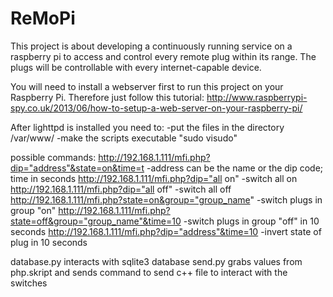 ReMoPi
==========================

This project is about developing a continuously running service on a raspberry pi to access and control every remote plug within its range. The plugs will be controllable with every internet-capable device.

You will need to install a webserver first to run this project on your Raspberry Pi.
Therefore just follow this tutorial: 
http://www.raspberrypi-spy.co.uk/2013/06/how-to-setup-a-web-server-on-your-raspberry-pi/

After lighttpd is installed you need to:
-put the files in the directory /var/www/
-make the scripts executable "sudo visudo" 

possible commands:
http://192.168.1.111/mfi.php?dip="address"&state=on&time=t -address can be the name or the dip code; time in seconds
http://192.168.1.111/mfi.php?dip="all on" 		   -switch all on
http://192.168.1.111/mfi.php?dip="all off"		   -switch all off
http://192.168.1.111/mfi.php?state=on&group="group_name"   		  -switch plugs in group "on"
http://192.168.1.111/mfi.php?state=off&group="group_name"&time=10	  -switch plugs in group "off" in 10 seconds
http://192.168.1.111/mfi.php?dip="address"&time=10			  -invert state of plug in 10 seconds			

database.py interacts with sqlite3 database
send.py grabs values from php.skript and sends command to send c++ file to interact with the switches
